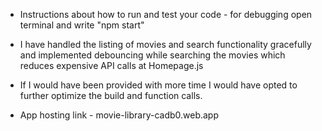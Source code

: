 * Instructions about how to run and test your code - for debugging open terminal and write "npm start"

* I have handled the listing of movies and search functionality gracefully and implemented debouncing while searching the movies which reduces expensive API calls at Homepage.js

* If I would have been provided with more time I would have opted to further optimize the build and function calls.

* App hosting link - movie-library-cadb0.web.app 
